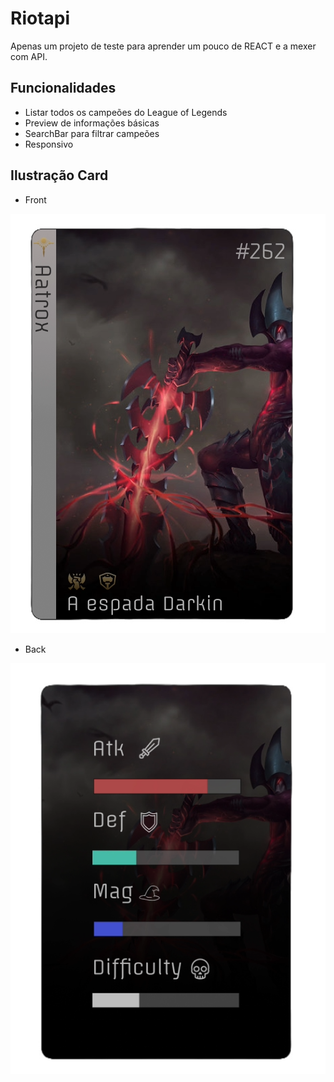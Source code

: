 
# Riotapi
Apenas um projeto de teste para aprender um pouco de REACT e a mexer com API.


## Funcionalidades

- Listar todos os campeões do League of Legends
- Preview de informações básicas
- SearchBar para filtrar campeões
- Responsivo


## Ilustração Card
- Front
<img src="src/assets/images/front_card.png">

- Back
<img src="src/assets/images/back_card.png">

